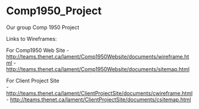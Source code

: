 Comp1950_Project
================

Our group Comp 1950 Project

Links to Wireframes:

For Comp1950 Web Site
            - http://teams.thenet.ca/lament/Comp1950Website/documents/wireframe.html
            - http://teams.thenet.ca/lament/Comp1950Website/documents/sitemap.html

  For Client Project Site    
            - http://teams.thenet.ca/lament/ClientProjectSite/documents/cwireframe.html
            - http://teams.thenet.ca/lament/ClientProjectSite/documents/csitemap.html